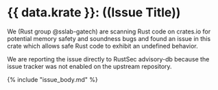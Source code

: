 # {{ data.krate }}: ((Issue Title))

We (Rust group @sslab-gatech) are scanning Rust code on crates.io for potential memory safety and soundness bugs and found an issue in this crate which allows safe Rust code to exhibit an undefined behavior.

We are reporting the issue directly to RustSec advisory-db because the issue tracker was not enabled on the upstream repository.

{% include "issue_body.md" %}
